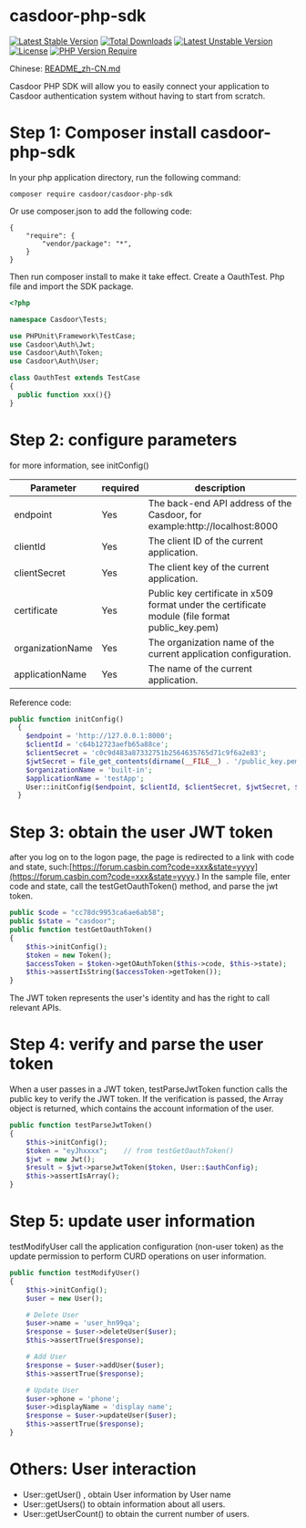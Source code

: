 # casdoor-php-sdk

[![Latest Stable Version](http://poser.pugx.org/casdoor/casdoor-php-sdk/v)](https://packagist.org/packages/casdoor/casdoor-php-sdk) [![Total Downloads](http://poser.pugx.org/casdoor/casdoor-php-sdk/downloads)](https://packagist.org/packages/casdoor/casdoor-php-sdk) [![Latest Unstable Version](http://poser.pugx.org/casdoor/casdoor-php-sdk/v/unstable)](https://packagist.org/packages/casdoor/casdoor-php-sdk) [![License](http://poser.pugx.org/casdoor/casdoor-php-sdk/license)](https://packagist.org/packages/casdoor/casdoor-php-sdk) [![PHP Version Require](http://poser.pugx.org/casdoor/casdoor-php-sdk/require/php)](https://packagist.org/packages/casdoor/casdoor-php-sdk)

Chinese: [README_zh-CN.md](README_zh-CN.md)

Casdoor PHP SDK will allow you to easily connect your application to Casdoor authentication system without having to start from scratch.

# Step 1: Composer install casdoor-php-sdk 

In your php application directory, run the following command:

```
composer require casdoor/casdoor-php-sdk
```

Or use composer.json to add the following code:

```
{
    "require": {
        "vendor/package": "*",
    }
}
```

Then run composer install to make it take effect.
Create a OauthTest. Php file and import the SDK package.

```php
<?php

namespace Casdoor\Tests;

use PHPUnit\Framework\TestCase;
use Casdoor\Auth\Jwt;
use Casdoor\Auth\Token;
use Casdoor\Auth\User;

class OauthTest extends TestCase
{
  public function xxx(){}
}
```

# Step 2: configure parameters

for more information, see initConfig()

| Parameter           | required | description                                                                                            |
| ---------------- | -------- | ----------------------------------------------------------------------------------------------- |
| endpoint         | Yes      | The back-end API address of the Casdoor, for example:http://localhost:8000                      |
| clientId         | Yes      | The client ID of the current application.                                                       |
| clientSecret     | Yes      | The client key of the current application.                                                      |
| certificate      | Yes      | Public key certificate in x509 format under the certificate module (file format public_key.pem) |
| organizationName | Yes      | The organization name of the current application configuration.                                 |
| applicationName  | Yes      | The name of the current application.                                                            |

Reference code:

```php
public function initConfig()
  {
    $endpoint = 'http://127.0.0.1:8000';
    $clientId = 'c64b12723aefb65a88ce';
    $clientSecret = 'c0c9d483a87332751b2564635765d71c9f6a2e83';
    $jwtSecret = file_get_contents(dirname(__FILE__) . '/public_key.pem');
    $organizationName = 'built-in';
    $applicationName = 'testApp';
    User::initConfig($endpoint, $clientId, $clientSecret, $jwtSecret, $organizationName, $applicationName);
  }
```

# Step 3: obtain the user JWT token

after you log on to the logon page, the page is redirected to a link with code and state, such:[https://forum.casbin.com?code=xxx&state=yyyy](https://forum.casbin.com?code=xxx&state=yyyy.)
In the sample file, enter code and state, call the testGetOauthToken() method, and parse the jwt token.

```php
public $code = "cc78dc9953ca6ae6ab58";
public $state = "casdoor";
public function testGetOauthToken()
{
    $this->initConfig();
    $token = new Token();
    $accessToken = $token->getOAuthToken($this->code, $this->state);
    $this->assertIsString($accessToken->getToken());
}
```

The JWT token represents the user's identity and has the right to call relevant APIs.

# Step 4: verify and parse the user token

When a user passes in a JWT token, testParseJwtToken function calls the public key to verify the JWT token. If the verification is passed, the Array object is returned, which contains the account information of the user.

```php
public function testParseJwtToken()
{
    $this->initConfig();
    $token = "eyJhxxxx";	// from testGetOauthToken()
    $jwt = new Jwt();
    $result = $jwt->parseJwtToken($token, User::$authConfig);
    $this->assertIsArray();
}
```

# Step 5: update user information

testModifyUser call the application configuration (non-user token) as the update permission to perform CURD operations on user information.

```php
public function testModifyUser()
{
    $this->initConfig();
    $user = new User();

    # Delete User
    $user->name = 'user_hn99qa';
    $response = $user->deleteUser($user);
    $this->assertTrue($response);

    # Add User
    $response = $user->addUser($user);
    $this->assertTrue($response);

    # Update User
    $user->phone = 'phone';
    $user->displayName = 'display name';
    $response = $user->updateUser($user);
    $this->assertTrue($response);
}
```

# Others: User interaction

- User::getUser() , obtain User information by User name
- User::getUsers() to obtain information about all users.
- User::getUserCount() to obtain the current number of users.
